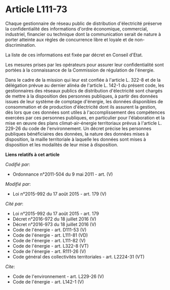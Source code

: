 # Article L111-73

Chaque gestionnaire de réseau public de distribution d'électricité préserve la confidentialité des informations d'ordre
économique, commercial, industriel, financier ou technique dont la communication serait de nature à porter atteinte aux
règles de concurrence libre et loyale et de non-discrimination. 

La liste de ces informations est fixée par décret en Conseil d'Etat. 

Les mesures prises par les opérateurs pour assurer leur confidentialité sont portées à la connaissance de la Commission de
régulation de l'énergie. 

Dans le cadre de la mission qui leur est confiée à l'article L. 322-8 et de la délégation prévue au dernier alinéa de
l'article L. 142-1 du présent code, les gestionnaires des réseaux publics de distribution d'électricité sont chargés de
mettre à la disposition des personnes publiques, à partir des données issues de leur système de comptage d'énergie, les
données disponibles de consommation et de production d'électricité dont ils assurent la gestion, dès lors que ces données
sont utiles à l'accomplissement des compétences exercées par ces personnes publiques, en particulier pour l'élaboration et la
mise en œuvre des plans climat-air-énergie territoriaux prévus à l'article L. 229-26 du code de l'environnement. Un décret
précise les personnes publiques bénéficiaires des données, la nature des données mises à disposition, la maille territoriale
à laquelle les données sont mises à disposition et les modalités de leur mise à disposition.

**Liens relatifs à cet article**

_Codifié par_:

  - Ordonnance n°2011-504 du 9 mai 2011 - art. (V)

_Modifié par_:

  - Loi n°2015-992 du 17 août 2015 - art. 179 (V)

_Cité par_:

  - Loi n°2015-992 du 17 août 2015 - art. 179
  - Décret n°2016-972 du 18 juillet 2016 (V)
  - Décret n°2016-973 du 18 juillet 2016 (V)
  - Code de l'énergie - art. D111-53 (V)
  - Code de l'énergie - art. L111-81 (VD)
  - Code de l'énergie - art. L111-82 (V)
  - Code de l'énergie - art. L322-8 (VT)
  - Code de l'énergie - art. R111-26 (V)
  - Code général des collectivités territoriales - art. L2224-31 (VT)

_Cite_:

  - Code de l'environnement - art. L229-26 (V)
  - Code de l'énergie - art. L142-1 (V)
